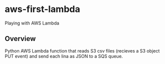 # aws-first-lambda
Playing with AWS Lambda

## Overview
Python AWS Lambda function that reads S3 csv files (recieves a S3 object PUT event) and send each lina as JSON to a SQS queue.

